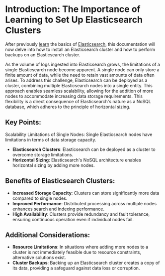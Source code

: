 # Introduction: The Importance of Learning to Set Up Elasticsearch Clusters

After previously [learn](https://elkdocu.readthedocs.io/en/latest) the basics of [Elasticsearch](https://elastic.co), this documentation will now delve into how to install an Elasticsearch cluster and how to perform backups on an Elasticsearch cluster.

As the volume of logs ingested into Elasticsearch grows, the limitations of a single Elasticsearch node become apparent. A single node can only store a finite amount of data, while the need to retain vast amounts of data often arises. To address this challenge, Elasticsearch can be deployed as a cluster, combining multiple Elasticsearch nodes into a single entity. This approach enables seamless scalability, allowing for the addition of more nodes to accommodate increasing data storage requirements. This flexibility is a direct consequence of Elasticsearch's nature as a NoSQL database, which adheres to the principle of horizontal sizing.

## Key Points:

Scalability Limitations of Single Nodes: Single Elasticsearch nodes have limitations in terms of data storage capacity.

* <b>Elasticsearch Clusters</b>: Elasticsearch can be deployed as a cluster to overcome storage limitations.
* <b>Horizontal Sizing</b>: Elasticsearch's NoSQL architecture enables horizontal sizing by adding more nodes.

## Benefits of Elasticsearch Clusters:
* <b>Increased Storage Capacity</b>: Clusters can store significantly more data compared to single nodes.
* <b>Improved Performance</b>: Distributed processing across multiple nodes enhances search and indexing performance.
* <b>High Availability</b>: Clusters provide redundancy and fault tolerance, ensuring continuous operation even if individual nodes fail.

## Additional Considerations:
* <b>Resource Limitations</b>: In situations where adding more nodes to a cluster is not immediately feasible due to resource constraints, alternative solutions exist.
* <b>Cluster Backups</b>: Backing up an Elasticsearch cluster creates a copy of its data, providing a safeguard against data loss or corruption.